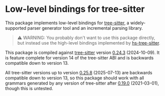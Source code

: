 # Low-level bindings for tree-sitter

This package implements low-level bindings for [tree-sitter](https://tree-sitter.github.io/tree-sitter/),
a widely-supported parser generator tool and an incremental parsing library.

> ⚠️ WARNING:
> You probably don't want to use this package directly, but instead use the high-level bindings implemented by [hs-tree-sitter](https://hackage.haskell.org/package/hs-tree-sitter).

This package is compiled against [tree-sitter](https://github.com/tree-sitter/tree-sitter) version [0.24.3](https://github.com/tree-sitter/tree-sitter/releases/tag/v0.24.3) (2024-10-09).
It is feature complete for version 14 of the tree-sitter ABI and is backwards compatible down to version 13.

All tree-sitter versions up to version [0.25.8](https://github.com/tree-sitter/tree-sitter/releases/tag/v0.25.8) (2025-07-13) are backwards compatible down to version 13, so this package should work with all grammars generated by any version of tree-sitter after [0.19.0](https://github.com/tree-sitter/tree-sitter/releases/tag/v0.19.0) (2021-03-01), though this is untested.
